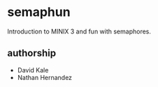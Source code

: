 # semaphun
Introduction to MINIX 3 and fun with semaphores. 

## authorship
* David Kale
* Nathan Hernandez
